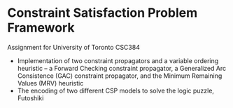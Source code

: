 # Constraint Satisfaction Problem Framework
Assignment for University of Toronto CSC384<br>
* Implementation of two constraint propagators and a variable ordering heuristic – a Forward
Checking constraint propagator, a Generalized Arc Consistence (GAC) constraint propagator, and
the Minimum Remaining Values (MRV) heuristic
* The encoding of two different CSP models to solve the logic puzzle, Futoshiki
